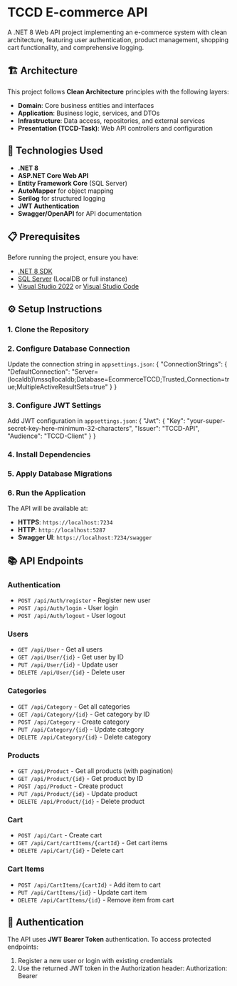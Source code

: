 # TCCD E-commerce API

A .NET 8 Web API project implementing an e-commerce system with clean architecture, featuring user authentication, product management, shopping cart functionality, and comprehensive logging.

## 🏗️ Architecture

This project follows **Clean Architecture** principles with the following layers:

- **Domain**: Core business entities and interfaces
- **Application**: Business logic, services, and DTOs
- **Infrastructure**: Data access, repositories, and external services
- **Presentation (TCCD-Task)**: Web API controllers and configuration

## 🚀 Technologies Used

- **.NET 8**
- **ASP.NET Core Web API**
- **Entity Framework Core** (SQL Server)
- **AutoMapper** for object mapping
- **Serilog** for structured logging
- **JWT Authentication**
- **Swagger/OpenAPI** for API documentation

## 📋 Prerequisites

Before running the project, ensure you have:

- [.NET 8 SDK](https://dotnet.microsoft.com/download/dotnet/8.0)
- [SQL Server](https://www.microsoft.com/en-us/sql-server/sql-server-downloads) (LocalDB or full instance)
- [Visual Studio 2022](https://visualstudio.microsoft.com/vs/) or [Visual Studio Code](https://code.visualstudio.com/)

## ⚙️ Setup Instructions

### 1. Clone the Repository

### 2. Configure Database Connection
Update the connection string in `appsettings.json`:
{ "ConnectionStrings": { "DefaultConnection": "Server=(localdb)\mssqllocaldb;Database=EcommerceTCCD;Trusted_Connection=true;MultipleActiveResultSets=true" } }

### 3. Configure JWT Settings
Add JWT configuration in `appsettings.json`:
{ "Jwt": { "Key": "your-super-secret-key-here-minimum-32-characters", "Issuer": "TCCD-API", "Audience": "TCCD-Client" } }
### 4. Install Dependencies

### 5. Apply Database Migrations

### 6. Run the Application
The API will be available at:
- **HTTPS**: `https://localhost:7234`
- **HTTP**: `http://localhost:5287`
- **Swagger UI**: `https://localhost:7234/swagger`

## 📚 API Endpoints

### Authentication
- `POST /api/Auth/register` - Register new user
- `POST /api/Auth/login` - User login
- `POST /api/Auth/logout` - User logout

### Users
- `GET /api/User` - Get all users
- `GET /api/User/{id}` - Get user by ID
- `PUT /api/User/{id}` - Update user
- `DELETE /api/User/{id}` - Delete user

### Categories
- `GET /api/Category` - Get all categories
- `GET /api/Category/{id}` - Get category by ID
- `POST /api/Category` - Create category
- `PUT /api/Category/{id}` - Update category
- `DELETE /api/Category/{id}` - Delete category

### Products
- `GET /api/Product` - Get all products (with pagination)
- `GET /api/Product/{id}` - Get product by ID
- `POST /api/Product` - Create product
- `PUT /api/Product/{id}` - Update product
- `DELETE /api/Product/{id}` - Delete product

### Cart
- `POST /api/Cart` - Create cart
- `GET /api/Cart/cartItems/{cartId}` - Get cart items
- `DELETE /api/Cart/{id}` - Delete cart

### Cart Items
- `POST /api/CartItems/{cartId}` - Add item to cart
- `PUT /api/CartItems/{id}` - Update cart item
- `DELETE /api/CartItems/{id}` - Remove item from cart

## 🔐 Authentication

The API uses **JWT Bearer Token** authentication. To access protected endpoints:
1. Register a new user or login with existing credentials
2. Use the returned JWT token in the Authorization header: Authorization: Bearer <your-jwt-token>
